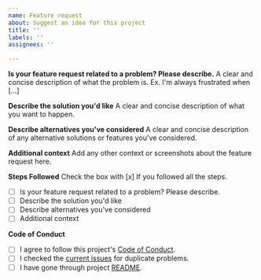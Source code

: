 ```yaml
---
name: Feature request
about: Suggest an idea for this project
title: ''
labels: ''
assignees: ''

---
```


**Is your feature request related to a problem? Please describe.**
A clear and concise description of what the problem is. Ex. I'm always frustrated when [...]

**Describe the solution you'd like**
A clear and concise description of what you want to happen.

**Describe alternatives you've considered**
A clear and concise description of any alternative solutions or features you've considered.

**Additional context**
Add any other context or screenshots about the feature request here.

**Steps Followed**
Check the box with [x] If you followed all the steps.

- [ ] Is your feature request related to a problem? Please describe.
- [ ] Describe the solution you'd like
- [ ] Describe alternatives you've considered
- [ ] Additional context

**Code of Conduct**
- [ ] I agree to follow this project's [Code of Conduct](https://github.com/ZeroOctave/ZeroOctave-Javascript-Projects/blob/main/CODE_OF_CONDUCT.md).
- [ ] I checked the [current issues](https://github.com/ZeroOctave/ZeroOctave-Javascript-Projects/issues) for duplicate problems.
- [ ] I have gone through project [README](https://github.com/ZeroOctave/ZeroOctave-Javascript-Projects/blob/main/README.md).
